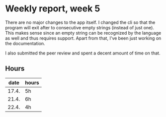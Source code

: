 # Weekly report, week 5

There are no major changes to the app itself. I changed the cli so that the program will exit after to consecutive 
empty strings (instead of just one). This makes sense since an empty string can be recognized by the language as well 
and thus requires support. Apart from that, I've been just working on the documentation.

I also submitted the peer review and spent a decent amount of time on that.


## Hours
| date | hours |
--- | --- |
|17.4.| 5h |
|21.4. | 6h |
|22.4. | 4h |

